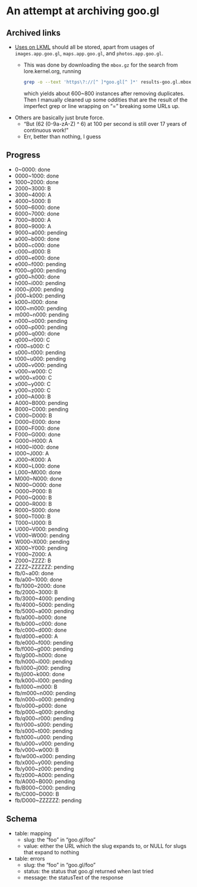 # An attempt at archiving goo.gl

## Archived links

- [Uses on LKML](https://lore.kernel.org/all/?q=goo.gl%2F) should all be stored, apart from usages of `images.app.goo.gl`, `maps.app.goo.gl`, and `photos.app.goo.gl`.
  - This was done by downloading the `mbox.gz` for the search from lore.kernel.org, running
  
    ```sh
    grep -o --text 'https\?://[^ ]*goo.gl[^ ]*' results-goo.gl.mbox > instances
    ```
    
    which yields about 600~800 instances after removing duplicates. Then I manually cleaned up some oddities that are the result of the imperfect grep or line wrapping on “=” breaking some URLs up.
- Others are basically just brute force.
  - “But (62 (0-9a-zA-Z) ^ 6) at 100 per second is still over 17 years of continuous work!”
  - Err, better than nothing, I guess

## Progress

- 0~0000: done
- 0000~1000: done
- 1000~2000: done
- 2000~3000: B
- 3000~4000: A
- 4000~5000: B
- 5000~6000: done
- 6000~7000: done
- 7000~8000: A
- 8000~9000: A
- 9000~a000: pending
- a000~b000: done
- b000~c000: done
- c000~d000: B
- d000~e000: done
- e000~f000: pending
- f000~g000: pending
- g000~h000: done
- h000~i000: pending
- i000~j000: pending
- j000~k000: pending
- k000~l000: done
- l000~m000: pending
- m000~n000: pending
- n000~o000: pending
- o000~p000: pending
- p000~q000: done
- q000~r000: C
- r000~s000: C
- s000~t000: pending
- t000~u000: pending
- u000~v000: pending
- v000~w000: C
- w000~x000: C
- x000~y000: C
- y000~z000: C
- z000~A000: B
- A000~B000: pending
- B000~C000: pending
- C000~D000: B
- D000~E000: done
- E000~F000: done
- F000~G000: done
- G000~H000: A
- H000~I000: done
- I000~J000: A
- J000~K000: A
- K000~L000: done
- L000~M000: done
- M000~N000: done
- N000~O000: done
- O000~P000: B
- P000~Q000: B
- Q000~R000: B
- R000~S000: done
- S000~T000: B
- T000~U000: B
- U000~V000: pending
- V000~W000: pending
- W000~X000: pending
- X000~Y000: pending
- Y000~Z000: A
- Z000~ZZZZ: B
- ZZZZ~ZZZZZZ: pending
- fb/0~a00: done
- fb/a00~1000: done
- fb/1000~2000: done
- fb/2000~3000: B
- fb/3000~4000: pending
- fb/4000~5000: pending
- fb/5000~a000: pending
- fb/a000~b000: done
- fb/b000~c000: done
- fb/c000~d000: done
- fb/d000~e000: A
- fb/e000~f000: pending
- fb/f000~g000: pending
- fb/g000~h000: done
- fb/h000~i000: pending
- fb/i000~j000: pending
- fb/j000~k000: done
- fb/k000~l000: pending
- fb/l000~m000: B
- fb/m000~n000: pending
- fb/n000~o000: pending
- fb/o000~p000: done
- fb/p000~q000: pending
- fb/q000~r000: pending
- fb/r000~s000: pending
- fb/s000~t000: pending
- fb/t000~u000: pending
- fb/u000~v000: pending
- fb/v000~w000: B
- fb/w000~x000: pending
- fb/x000~y000: pending
- fb/y000~z000: pending
- fb/z000~A000: pending
- fb/A000~B000: pending
- fb/B000~C000: pending
- fb/C000~D000: B
- fb/D000~ZZZZZZ: pending

## Schema

- table: mapping
  - slug: the “foo” in “goo.gl/foo”
  - value: either the URL which the slug expands to, or NULL for slugs that expand to nothing
- table: errors
  - slug: the “foo” in “goo.gl/foo”
  - status: the status that goo.gl returned when last tried
  - message: the statusText of the response
